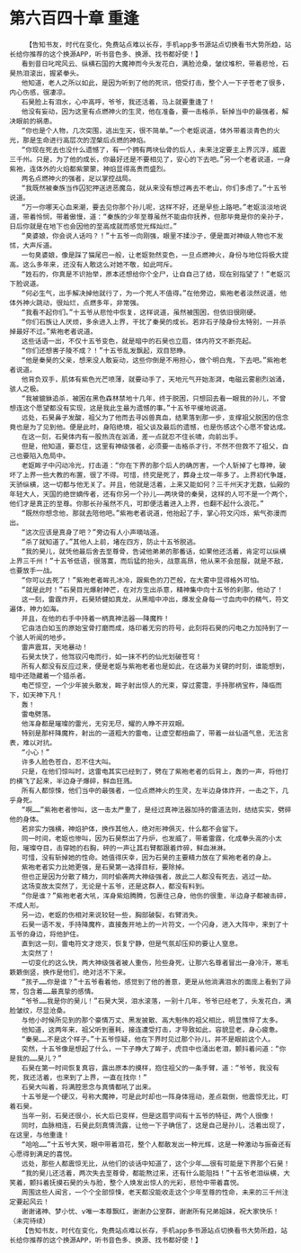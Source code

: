 # 第六百四十章 重逢
        【告知书友，时代在变化，免费站点难以长存，手机app多书源站点切换看书大势所趋，站长给你推荐的这个换源APP，听书音色多、换源、找书都好使！】
       看到昔日叱咤风云、纵横石国的大魔神而今头发花白，满脸沧桑，皱纹堆积，带着悲怆，石昊热泪滚出，握紧拳头。
       他知道，老人之所以如此，是因为听到了他的死讯，倍受打击，整个人一下子苍老了很多，内心伤感，很凄凉。
       石昊脸上有泪水，心中高呼，爷爷，我还活着，马上就要重逢了！
       他没有妄动，因为这里有点燃神火的生灵，他在准备，要一击格杀，斩掉当中的最强者，解决眼前的祸患。
       “你也是个人物，几次突围，逃出生天，很不简单。”一个老妪说道，体外带着淡青色的火光，那是生命进行高层次的涅槃后点燃的神焰。
       “你现在死去也没什么遗憾了，有一个拥有两块仙骨的后人，未来注定要主上界沉浮，威震三千州。只是，为了他的成长，你最好还是不要相见了，安心的下去吧。”另一个老者说道，一身紫袍，连体外的火焰都紫蒙蒙，神焰显得高贵而盛烈。
       两名点燃神火的强者，足以掌控战局。
       “我既然被秦族当作囚犯押送进恶魔岛，就从来没有想过再去不老山，你们多虑了。”十五爷说道。
       “万一你哪天心血来潮，要去见你那个孙儿呢，这样不好，还是早些上路吧。”老妪淡淡地说道，带着怜悯，带着傲慢，道：“秦族的少年至尊虽然不能由你抚养，但那毕竟是你的亲孙子，日后你就是在地下也会因他的至高成就而感觉光辉灿烂。”
       “臭婆娘，你会说人话吗？！”十五爷一向刚强，眼里不揉沙子，便是面对神级人物也不发怵，大声斥道。
       一句臭婆娘，像是踩了猫尾巴一般，让老妪勃然变色，一旦点燃神火，身份与地位将极大提高。这么多年来，还没有人敢这么对她不敬，如此呵斥。
       “姓石的，你真是不识抬举，原本还想给你个全尸，让自自己了结，现在别指望了！”老妪沉下脸说道。
       “何必生气，出手解决掉他就行了，为一个死人不值得。”在他旁边，紫袍老者淡然说道，他体外神火跳动，很灿烂，点燃多年，非常强。
       “我看不起你们。”十五爷从悲怆中恢复，这样说道，虽然被围困，但依旧很刚硬。
       “你们石族让人厌烦，多余进入上界，干扰了秦昊的成长。若非石子陵身份太特别，一并杀掉最好不过。”紫袍老者说道。
       这些话语一出，不仅十五爷变色，就是暗中的石昊也立眉，体内符文不断亮起。
       “你们还想害子陵不成？！”十五爷乱发飘起，双目怒睁。
       “他是秦昊的父亲，想来没人敢妄动，这些你倒是不用担心，做个明白鬼，下去吧。”紫袍老者说道。
       他背负双手，肌体有紫色光芒喷薄，就要动手了，天地元气开始澎湃，电磁云雾剧烈汹涌，骇人之极。
       “我被貔貅追杀，被困在黑色森林禁地十几年，终于脱困，只想回去看一眼我的孙儿，不曾想连这个愿望都没有实现，这是我此生最为遗憾的事。”十五爷平缓地说道。
       远处，石昊鼻子发酸，祖父为了他而去寻凶兽真血，结果落到那一步，支撑祖父脱困的信念竟也是为了见到他。便是此时，身陷绝境，祖父谈及最后的遗憾，也是伤感这个心愿不曾达成。
       在这一刻，石昊体内有一股热流在汹涌，差一点就忍不住长啸，向前出手。
       但是，他知道，要忍住，这里有神级强者，必须要一击格杀才行，不然不但救不了祖父，自己也要陷入危局中。
       老妪眸子中闪动冷光，打击道：“你在下界的那个后人的确厉害，一个人斩掉了七尊神，破坏了上界一些大教的布置，很了不得。可惜，终究是死了，葬身土坟一年多了。上界初代争雄，天骄纵横，这一切都与他无关了。并且，他就是活着，上来又能如何？三千州天才无数，仙殿的年轻大人，天国的绝世嫡传者，还有你另一个孙儿——两块骨的秦昊，这样的人可不是一个两个，他们才是真正的至尊。你那长孙虽然不凡，可即便活着进入上界，也翻不起什么浪花。”
       “既然你想念他，那就去陪他吧。”紫袍老者说道，他抬起了手，掌心符文闪烁，紫气弥漫而出。
       “这次应该是真身了吧？”旁边有人小声嘀咕道。
       “杀了就知道了。”其他人上前，堵在四方，防止十五爷脱逃。
       “我的昊儿，就凭他最后舍去至尊骨，告诫他弟弟的那番话，如果他还活着，肯定可以纵横上界三千州！”十五爷低语，很落寞，而后猛的抬头，战意高昂，他从来不会屈服，就是不敌，也要放手一战。
       “你可以去死了！”紫袍老者眸孔冰冷，跟紫色的刀芒般，在大雾中显得格外可怕。
       “就是此时！”石昊目光爆射神芒，在对方生出杀意，精神集中向十五爷的刹那，他动了！
       这一刻，雷霆炸开，石昊矫健如真龙，从黑暗中冲出，爆发全身每一寸血肉中的精气，符文遍体，神力如海。
       并且，在他的右手中持着一柄真神法器——降魔杵！
       它由洁白如玉的原始宝骨打磨而成，烙印着无穷的符号，此刻将石昊的闪电之力加持到了一个骇人听闻的地步。
       雷声震耳，天地暴动！
       石昊太快了，他驾驭闪电而行，如一抹不朽的仙光划破苍穹！
       所有人都没有反应过来，便是老妪与紫袍老者也是如此，在这最为关键的时刻，谁能想到，暗中还隐藏着一个猎杀者。
       电芒惊空，一个少年披头散发，眸子射出惊人的光束，穿过雾霭，手持那柄宝杵，降临而下，如天神下凡！
       轰！
       雷电劈落。
       他浑身都是璀璨的雷光，无穷无尽，耀的人睁不开双眼。
       特别是那杆降魔杵，射出的一道粗大的雷电，让虚空都扭曲了，带着一丝仙道气息，无法言表，难以对抗。
       “小心！”
       许多人脸色苍白，忍不住大叫。
       只是，在他们惊叫时，这雷电其实已经到了，劈在了紫袍老者的后背上，轰的一声，将他打的横飞了起来，半边身子爆碎，鲜血狂溅。
       所有人都惊悚，他们当中的最强者，一位点燃神火的生灵，左半边身体炸开，一击之下，几乎身死。
       “啊……”紫袍老者惨叫，这一击太严重了，是经过真神法器加持的雷道法则，结结实实，劈碎他的身体。
       若非实力强横，神焰护体，换作其他人，绝对形神俱灭，什么都不会留下。
       同一时间，老妪也惨叫，因为石昊祭出了丹炉，也发威了，带着雷霆，化成拳头高的小太阳，璀璨夺目，击穿她的右胸，砰的一声让其右臂都跟着炸碎，鲜血淋淋。
       可惜，没有斩掉她的性命。她值得庆幸，因为石昊的主要精力放在了紫袍老者的身上。
       紫袍老者实力比她更强，是石昊第一选择目标，要除掉。
       但也正是因为分散了精力，同时偷袭两大神级强者，故此二人都没有死去，逃过一劫。
       这场变故太突然了，无论是十五爷，还是这群人，都没有料到。
       “你是谁？”紫袍老者大吼，浑身紫焰腾腾，包裹住己身，他伤的很重，半边身子都被击碎，不成人形。
       另一边，老妪的伤相对来说较轻一些，胸部破裂，右臂消失。
       石昊一语不发，手持降魔杵，直接轰开地上的一片符文，一个闪身，进入大阵中，来到了十五爷的身边，将他护住。
       直到这一刻，雷电符文才熄灭，恢复宁静，但是气氛却压抑的要让人窒息。
       太突然了！
       一切变化的这么快，两大神级强者被人重伤，险些身死，让那六名尊者冒出一身冷汗，寒毛簌簌倒竖，换作是他们，绝对活不下来。
       “孩子……你是谁？”十五爷看着他，感觉到了他的善意，更是从他淌满泪水的面庞上看到了异常，包含着……最真挚的感情。
       “爷爷……我是你的昊儿！”石昊大哭，泪水滚落，一别十几年，爷爷已经老了，头发花白，满脸皱纹，尽显沧桑。
       与他小时候所见到的那个豪情万丈、黑发披散、高大魁伟的祖父相比，明显憔悴了太多。
       他知道，这两年来，祖父听到噩耗，接连遭受打击，才导致如此，容貌显老，身心疲惫。
       “秦昊……不是这个样子。”十五爷惊疑，他在下界时见过那个孙儿，并不是眼前这个人。
       突然，十五爷像是想起了什么，一下子睁大了眸子，虎目中也涌出老泪，颤抖着问道：“你是我的……昊儿？”
       石昊在第一时间恢复真容，露出原本的摸样，抱住祖父的一条手臂，道：“爷爷，我没有死，我还活着，也来到了上界，一直在找你！”
       石昊大叫着，将满腔思念与真情都吼了出来。
       十五爷是一个硬汉，号称大魔神，可是此时却也一阵身体摇动，差点栽倒，他震惊无比，盯着石昊。
       当年一别，石昊还很小，长大后已变样，但是这眉宇间有十五爷的特征，两个人很像！
       同时，血脉相连，石昊此刻真情流露，让他一下子确信了，这是自己是孙儿，活着出现了，在这里，与他重逢！
       “哈哈……”十五爷大笑，眼中带着泪花，整个人都散发出一种光辉，这是一种激动与振奋还有心愿得到满足的喜悦。
       远处，那些人都震惊无比，从他们的谈话中知道了，这个少年……很有可能是下界那个石昊！
       “我的昊儿还活着，两次失去至尊骨，都能熬过来，还有什么能阻挡！”十五爷老泪纵横，大笑着，颤抖着抚摸石昊的头与脸，整个人焕发出惊人的光彩，悲怆中带着喜悦。
       周围这些人闻言，一个个全部惊悚，老天都没能收走这个少年至尊的性命，未来的三千州注定要起风云！
       谢谢诸神、梦小忧、v唯一本尊飘红，谢谢办公室群，谢谢所有兄弟姐妹，祝大家快乐！（未完待续）
       【告知书友，时代在变化，免费站点难以长存，手机app多书源站点切换看书大势所趋，站长给你推荐的这个换源APP，听书音色多、换源、找书都好使！】